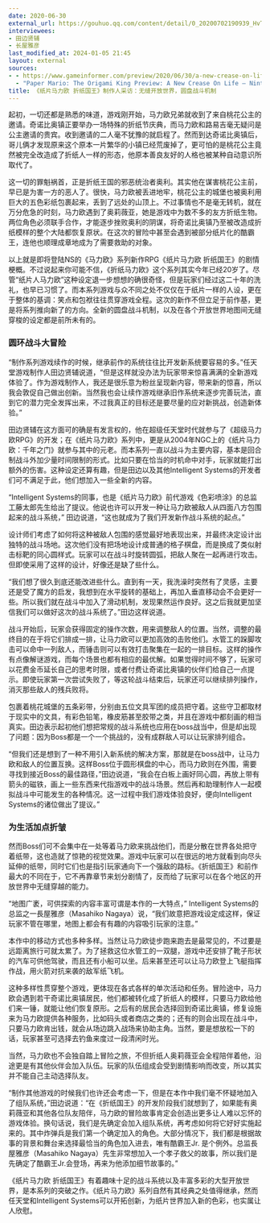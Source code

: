 ```yaml
---
date: 2020-06-30
external_url: https://gouhuo.qq.com/content/detail/0_20200702190939_HvTKULao7
interviewees: 
- 田边贤辅
- 长屋雅彦
last_modified_at: 2024-01-05 21:45
layout: external
sources: 
- - https://www.gameinformer.com/preview/2020/06/30/a-new-crease-on-life-nintendo-shares-insight-on-paper-marios-latest-adventure
  - "Paper Mario: The Origami King Preview: A New Crease On Life – Nintendo Shares Insight On Paper Mario's Latest Adventure"
title: 《纸片马力欧 折纸国王》制作人采访：无缝开放世界，圆盘战斗机制
---
```

起初，一切还都是熟悉的味道，游戏刚开始，马力欧兄弟就收到了来自桃花公主的邀请。奇诺比奥镇正要举办一场特殊的折纸节庆典，而马力欧和路易吉毫无疑问是公主邀请的贵宾。收到邀请的二人毫不犹豫的就启程了。然而到达奇诺比奥镇后，哥儿俩才发现原来这个原本一片繁华的小镇已经荒废掉了，更可怕的是桃花公主竟然被完全改造成了折纸人一样的形态，他原本善良友好的人格也被某种自动意识所取代了。

这一切的罪魁祸首，正是折纸王国的邪恶统治者奥利。其实他在谋害桃花公主前，早已是为害一方的恶人了。很快，马力欧被丢进地牢，桃花公主的城堡也被奥利用巨大的五色彩纸包裹起来，丢到了远处的山顶上。不过事情也不是毫无转机，就在万分危急的时刻，马力欧遇到了奥莉薇亚，她是游戏中为数不多的友方折纸生物。两位角色必须联手合作，才能逐步挫败奥利的阴谋，将奇诺比奥镇乃至被改造成折纸模样的整个大陆都恢复原状。在这次的冒险中甚至会遇到被部分纸片化的酷霸王，连他也顺理成章地成为了需要救助的对象。

以上就是即将登陆NS的《马力欧》系列新作RPG《纸片马力欧 折纸国王》的剧情梗概。不过说起来你可能不信，《折纸马力欧》这个系列其实今年已经20岁了。尽管“纸片人马力欧”这种设定退一步想想的确很奇怪，但是玩家们经过这二十年的洗礼，也早已习惯了。而本系列游戏与众不同之处不仅仅在于纸片一样的人设，更在于整体的基调：笑点和包袱往往贯穿游戏全程。这次的新作不但立足于前作基，更是将系列推向新了的方向。全新的圆盘战斗机制，以及在各个开放世界地图间无缝穿梭的设定都是前所未有的。

### 圆环战斗大冒险

“制作系列游戏续作的时候，继承前作的系统往往比开发新系统要容易的多。”任天堂游戏制作人田边贤辅说道，“但是这样就没办法为玩家带来惊喜满满的全新游戏体验了。作为游戏制作人，我还是很乐意为粉丝呈现新内容，带来新的惊喜，所以我会敦促自己做出创新。当然我也会让续作游戏继承旧作系统来逐步完善玩法，直到它的潜力完全发挥出来，不过我真正的目标还是要尽量的应对新挑战，创造新体验。”

田边贤辅在这方面可的确是有发言权的，他在超级任天堂时代就参与了《超级马力欧RPG》的开发；在《纸片马力欧》系列中，更是从2004年NGC上的《纸片马力欧：千年之门》就参与其中的元老。而本系列一直以战斗为主要内容，基本是回合制战斗外加少量时间限制的形式。比如只要在恰当的时机命中对手，玩家就能打出额外的伤害。这种设定还算有趣，但是田边以及其他Intelligent Systems的开发者们可不满足于此，他们想加入一些全新的内容。

“Intelligent Systems的同事，也是《纸片马力欧》前代游戏《色彩喷涂》的总监工藤太郎先生给出了提议。他说也许可以开发一种让马力欧被敌人从四面八方包围起来的战斗系统，” 田边说道，“这也就成为了我们开发新作战斗系统的起点。”

设计师们考虑了如何将这种被敌人包围的感觉最好地表现出来，并最终决定设计出独特的战斗场地。这次他们没有把场地设计成普通的格子棋盘，而是换成了类似射击标靶的同心圆样式。玩家可以在战斗时旋转圆弧，把敌人聚在一起再进行攻击。但即使采用了这样的设计，好像还是缺了些什么。

“我们想了很久到底还能改进些什么。直到有一天，我洗澡时突然有了灵感，主要还是受了魔方的启发，我想到在水平旋转的基础上，再加入垂直移动会不会更好一些。所以我们就在战斗中加入了滑动机制，发现果然运作良好。这之后我就更加坚信我们可以做好这次的战斗系统了。”田边这样说道。

战斗开始后，玩家会获得固定的操作次数，用来调整敌人的位置。当然，调整的最终目的在于将它们排成一排，让马力欧可以更加高效的击败他们。水管工的跺脚攻击可以命中一列敌人，而锤击则可以有效打击聚集在一起的一排目标。这样的操作有点像解谜游戏，而每个场景也都有相应的最优解。如果觉得时间不够了，玩家可以花费金币延长自己的思考时限，或者付费让奇诺比奥镇的伙伴们给自己一点提示。即使玩家第一次尝试失败了，等这轮战斗结束后，玩家还可以继续排列操作，消灭那些敌人的残兵败将。

包裹着桃花城堡的五条彩带，分别由五位文具军团的成员把守着。这些守卫都取材于现实中的文具，有彩色铅笔，橡皮筋甚至胶带之类，并且在游戏中都刻画的相当真实。田边表示起初他们想把常规的战斗系统也应用在boss战当中，但是却出现了问题：因为Boss都是一个一个挑战的，没有成群敌人可以让玩家排列组合。

“但我们还是想到了一种不用引入新系统的解决方案，那就是在boss战中，让马力欧和敌人的位置互换。这样Boss位于圆形棋盘的中心，而马力欧则在外围，需要寻找到接近Boss的最佳路径，”田边说道，“我会在白板上画好同心圆，再放上带有箭头的磁铁，画上一些东西来代指游戏中的战斗场景。然后再和助理制作人一起模拟战斗中可能发生的各种情况。这一过程中我们游戏体验良好，便向Intelligent Systems的诸位做出了提议。”

### 为生活加点折皱

然而Boss们可不会集中在一处等着马力欧来挑战他们，而是分散在世界各处把守着纸带，这也造就了惊艳的视觉效果。游戏中玩家可以在很远的地方就看到向尽头延伸的纸带，同时它们也是指引玩家通向下一个强敌的路标。《折纸国王》和前作最大的不同在于，它不再靠章节来划分剧情了，反而给了玩家可以在各个地区的开放世界中无缝穿越的能力。

“地图广袤，可供探索的内容丰富可谓是本作的一大特点，” Intelligent Systems的总监之一長屋雅彦（Masahiko Nagaya）说，“我们故意把游戏设定成这样，保证玩家不管在哪里，地图上都会有有趣的内容吸引玩家的注意。”

本作中的移动方式也多种多样。当然让马力欧徒步跑来跑去是最常见的，不过要是远距离旅行可就太累了。为了拯救这位水管工的一双腿，游戏中还安排了靴子形状的汽车可供他驾驶，而且还有小船可以坐。后来甚至还可以让马力欧登上飞艇指挥作战，用火箭对抗来袭的敌军纸飞机。

这种多样性贯穿整个游戏，更体现在各式各样的单次活动和任务。冒险途中，马力欧会遇到若干奇诺比奥镇居民，他们都被转化成了折纸人的模样，只要马力欧给他们来一锤，就能让他们恢复原形。之后有的居民会选择回到奇诺比奥镇，修复设施来为马力欧提供各种服务，比如码头或者商店之类的；还有的则会出现在战斗中，只要马力欧肯出钱，就会从场边跳入战场来协助主角。当然，要是想放松一下的话，玩家甚至可选择去钓鱼来度过一段清闲时光。

当然，马力欧也不会独自踏上冒险之旅，不但折纸人奥莉薇亚会全程陪伴着他，沿途更是有其他伙伴会加入队伍。玩家的队伍组成会受到剧情影响而改变，所以其实并不能自己主动选择队友。

“制作其他游戏的时候我们也许还会考虑一下，但是在本作中我们毫不怀疑地加入了组队系统，”田边说道：“在《折纸国王》的开发阶段我们就想到了，如果能有奥莉薇亚和其他各位队友陪伴，马力欧的冒险故事肯定会创造出更多让人难以忘怀的游戏体验。换句话说，我们是先确定会加入组队系统，再考虑如何将它好好实施起来的。其中炸弹兵是我们第一个确定加入的角色。大部分情况下，我们都是根据故事的背景和舞台来选择最恰当的角色加入进去，唯有酷霸王Jr. 是个例外。总监長屋雅彦（Masahiko Nagaya）先生非常想加入一个孝子救父的故事，所以我们是先确定了酷霸王Jr.会登场，再来为他添加细节故事的。”

《纸片马力欧 折纸国王》有着趣味十足的战斗系统以及丰富多彩的大型开放世界，是本系列的突破之作。《纸片马力欧》系列自然有其经典之处值得继承，然而任天堂和Intelligent Systems可以开拓创新，为纸片世界加入新的色彩，也实属让人欣慰。